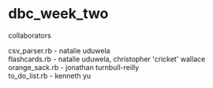 dbc_week_two
============

collaborators


csv_parser.rb - natalie uduwela       
flashcards.rb - natalie uduwela, christopher 'cricket' wallace           
orange_sack.rb	 - jonathan turnbull-reilly         
to_do_list.rb - kenneth yu     
